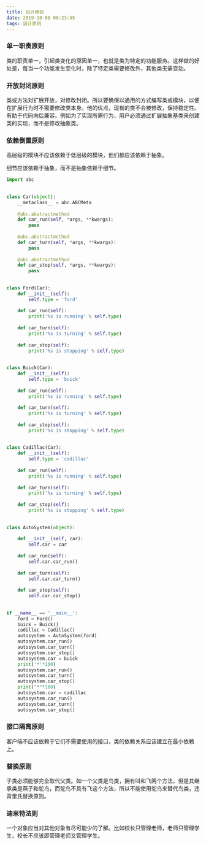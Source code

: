 ```yaml
---
title: 设计原则
date: 2019-10-08 08:23:55
tags: 设计原则
---
```


### 单一职责原则

类的职责单一，引起类变化的原因单一，也就是类为特定的功能服务。这样做的好处是，每当一个功能发生变化时，除了特定类需要修改外，其他类无需变动。

### 开放封闭原则

类或方法对扩展开放，对修改封闭。所以要确保以通用的方式编写类或模块，以便在扩展行为时不需要修改类本身。他的优点，现有的类不会被修改，保持稳定性。有助于代码向后兼容。例如为了实现所需行为，用户必须通过扩展抽象基类来创建类的实现，而不是修改抽象类。

### 依赖倒置原则

高层级的模块不应该依赖于低层级的模块，他们都应该依赖于抽象。

细节应该依赖于抽象，而不是抽象依赖于细节。

```python
import abc
 
 
class Car(object):
    __metaclass__ = abc.ABCMeta
 
    @abc.abstractmethod
    def car_run(self, *args, **kwargs):
        pass
 
    @abc.abstractmethod
    def car_turn(self, *args, **kwargs):
        pass
 
    @abc.abstractmethod
    def car_stop(self, *args, **kwargs):
        pass
 
 
class Ford(Car):
    def __init__(self):
        self.type = 'ford'
 
    def car_run(self):
        print('%s is running' % self.type)
 
    def car_turn(self):
        print('%s is turning' % self.type)
 
    def car_stop(self):
        print('%s is stopping' % self.type)
 
 
class Buick(Car):
    def __init__(self):
        self.type = 'buick'
 
    def car_run(self):
        print('%s is running' % self.type)
 
    def car_turn(self):
        print('%s is turning' % self.type)
 
    def car_stop(self):
        print('%s is stopping' % self.type)
 
 
class Cadillac(Car):
    def __init__(self):
        self.type = 'cadillac'
 
    def car_run(self):
        print('%s is running' % self.type)
 
    def car_turn(self):
        print('%s is turning' % self.type)
 
    def car_stop(self):
        print('%s is stopping' % self.type)
 
 
class AutoSystem(object):
 
    def __init__(self, car):
        self.car = car
 
    def car_run(self):
        self.car.car_run()
 
    def car_turn(self):
        self.car.car_turn()
 
    def car_stop(self):
        self.car.car_stop()
 
 
if __name__ == '__main__':
    ford = Ford()
    buick = Buick()
    cadillac = Cadillac()
    autosystem = AutoSystem(ford)
    autosystem.car_run()
    autosystem.car_turn()
    autosystem.car_stop()
    autosystem.car = buick
    print('*'*100)
    autosystem.car_run()
    autosystem.car_turn()
    autosystem.car_stop()
    print("*"*100)
    autosystem.car = cadillac
    autosystem.car_run()
    autosystem.car_turn()
    autosystem.car_stop()
```

### 接口隔离原则

客户端不应该依赖于它们不需要使用的接口，类的依赖关系应该建立在最小依赖上。

### 替换原则

子类必须能够完全取代父类。如一个父类是鸟类，拥有叫和飞两个方法，但是其继承类是燕子和鸵鸟，而鸵鸟不具有飞这个方法，所以不能使用鸵鸟来替代鸟类，违背里氏替换原则。

### 迪米特法则

一个对象应当对其他对象有尽可能少的了解。比如校长只管理老师，老师只管理学生，校长不应该即管理老师又管理学生。 